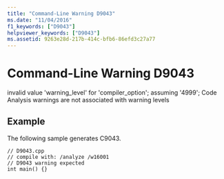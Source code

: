 ```yaml
---
title: "Command-Line Warning D9043"
ms.date: "11/04/2016"
f1_keywords: ["D9043"]
helpviewer_keywords: ["D9043"]
ms.assetid: 9263e28d-217b-414c-bfb6-86efd3c27a77
---
```

# Command-Line Warning D9043

invalid value 'warning_level' for 'compiler_option'; assuming '4999'; Code Analysis warnings are not associated with warning levels

## Example

The following sample generates C9043.

```
// D9043.cpp
// compile with: /analyze /w16001
// D9043 warning expected
int main() {}
```